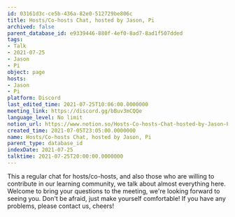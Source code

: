 ```yaml
---
id: 03161d3c-ce5b-436a-82e0-512729be806c
title: Hosts/Co-hosts Chat, hosted by Jason, Pi
archived: false
parent_database_id: e9339446-880f-4ef0-8ad7-8ad1f507dded
tags:
- Talk
- 2021-07-25
- Jason
- Pi
object: page
hosts:
- Jason
- Pi
platform: Discord
last_edited_time: 2021-07-25T10:06:00.0000000
meeting_link: https://discord.gg/bBuv3mCQQe
language_level: No limit
notion_url: https://www.notion.so/Hosts-Co-hosts-Chat-hosted-by-Jason-Pi-03161d3cce5b436a82e0512729be806c
created_time: 2021-07-05T23:05:00.0000000
name: Hosts/Co-hosts Chat, hosted by Jason, Pi
parent_type: database_id
indexDate: 2021-07-25
talktime: 2021-07-25T20:00:00.0000000
---
```







This a regular chat for hosts/co-hosts, and also those who are willing to contribute in our learning community, we talk about almost everything here. Welcome to bring your questions to the meeting, we're looking forward to seeing you. Don't be afraid, just make yourself comfortable!
If you have any problems, please contact us, cheers!




